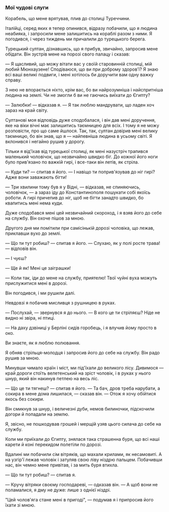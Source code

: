 ### Мої чудові слуги

Корабель, що мене врятував, плив до столиці Туреччини.

Італійці, серед яких я тепер опинився, відразу побачили, що я людина неабияка, і запросили мене залишитись на кораблі разом з ними.
Я погодився, і через тиждень ми причалили до турецького берега.

Турецький султан, дізнавшись, що я прибув, звичайно, запросив мене обідати.
Він зустрів мене на порозі свого палацу і сказав:

— Я щасливий, що можу вітати вас у своїй старовинній столиці, мій любий Мюнхаузене!
Сподіваюся, що ви при доброму здоров'ї?
Я знаю всі ваші великі подвиги, і мені хотілось би доручити вам одну важку справу.

З нею не впорається ніхто, крім вас, бо ви найрозумніша і найспритніша людина на землі.
Чи не змогли б ви не гаючись виїхати до Єгипту?

— Залюбки! — відказав я.
— Я так люблю мандрувати, що ладен хоч зараз на край світу.

Султанові моя відповідь дуже сподобалася, і він дав мені доручення, яке на віки вічні має залишитись таємницею для всіх.
І тому я не можу розповісти, про що саме йшлося.
Так, так, султан довірив мені велику таємницю, бо він знав, що я — найпевніша людина в усьому світі.
Я вклонився і негайно рушив у дорогу.

Тільки я від'їхав від турецької столиці, як мені назустріч трапився маленький чоловічок, що незвичайно швидко біг.
До кожної його ноги було прив'язано по важкій гирі, і все-таки він летів, як стріла.

— Куди ти? — спитав я його.
— І навіщо ти поприв'язував до ніг гирі?
Адже вони заважають бігти!

— Три хвилини тому був я у Відні, — відказав, не спиняючись, чоловічок, — а зараз іду до Константинополя пошукати собі якоїсь роботи.
А гирі причепив до ніг, щоб не бігти занадто швидко, бо квапитись мені нема куди.

Дуже сподобався мені цей незвичайний скороход, і я взяв його до себе на службу.
Він охоче пішов за мною.

Другого дня ми помітили при самісінькій дорозі чоловіка, що лежав, приклавши вухо до землі.

— Що ти тут робиш? — спитав я його.
— Слухаю, як у полі росте трава! — відповів він.

— І чуєш?

— Ще й як!
Мені це заіграшки!

— Коли так, іди до мене на службу, приятелю!
Твої чуйні вуха можуть прислужитися мені в дорозі.

Він погодився, і ми рушили далі.

Невдовзі я побачив мисливця з рушницею в руках.

— Послухай, — звернувся я до нього.
— В кого це ти стріляєш?
Ніде не видно ні звіра, ні птиці.

— На даху дзвіниці у Берліні сидів горобець, і я влучив йому просто в око.

Ви знаєте, як я люблю полювання.

Я обняв стрільця-молодця і запросив його до себе на службу.
Він радо рушив за мною.

Минувши чимало країн і міст, ми під'їхали до великого лісу.
Дивимося — край дороги стоїть велетенський на зріст чоловік, і в руках у нього шнур, який він накинув петлею на весь ліс.

— Що це ти тягнеш? — спитав я його.
— Та бач, дров треба нарубати, а сокира в мене дома лишилася, — сказав він.
— Отож я хочу обійтися якось без сокири.

Він смикнув за шнур, і величезні дуби, немов билиночки, підскочили догори й попадали на землю.

Я, звісно, не пошкодував грошей і мерщій узяв цього силача до себе на службу.

Коли ми приїхали до Єгипту, знялася така страшенна буря, що всі наші карети й коні перекидом полетіли по дорозі.

Вдалині ми побачили сім вітряків, що махали крилами, як несамовиті.
А на узгір'ї лежав чоловік і затуляв свою ліву ніздрю пальцем.
Побачивши нас, він чемно мене привітав, і за мить буря втихла.

— Що ти тут робиш? — спитав я.

— Кручу вітряки своєму господареві, — одказав він.
— А щоб вони не поламалися, я дму не дуже: лише з однієї ніздрі.

"Цей чолов'яга стане мені в пригоді", — подумав я і припросив його їхати зі мною.
